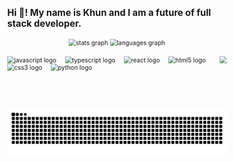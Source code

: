 <h2 align="left">Hi 👋! My name is Khun and I am a future of full stack developer.</h2>

###

<div align="center">
  <img src="https://github-readme-stats.vercel.app/api?username=khun1010&hide_title=false&hide_rank=false&show_icons=true&include_all_commits=true&count_private=true&disable_animations=false&theme=dracula&locale=en&hide_border=false" height="150" alt="stats graph"  />
  <img src="https://github-readme-stats.vercel.app/api/top-langs?username=khun1010&locale=en&hide_title=false&layout=compact&card_width=320&langs_count=5&theme=dracula&hide_border=false" height="150" alt="languages graph"  />
</div>

###

<img align="right" height="120" src="https://giffiles.alphacoders.com/222/222060.gif"  />

###

<div align="left">
  <img src="https://cdn.jsdelivr.net/gh/devicons/devicon/icons/javascript/javascript-original.svg" height="30" alt="javascript logo"  />
  <img width="12" />
  <img src="https://cdn.jsdelivr.net/gh/devicons/devicon/icons/typescript/typescript-original.svg" height="30" alt="typescript logo"  />
  <img width="12" />
  <img src="https://cdn.jsdelivr.net/gh/devicons/devicon/icons/react/react-original.svg" height="30" alt="react logo"  />
  <img width="12" />
  <img src="https://cdn.jsdelivr.net/gh/devicons/devicon/icons/html5/html5-original.svg" height="30" alt="html5 logo"  />
  <img width="12" />
  <img src="https://cdn.jsdelivr.net/gh/devicons/devicon/icons/css3/css3-original.svg" height="30" alt="css3 logo"  />
  <img width="12" />
  <img src="https://cdn.jsdelivr.net/gh/devicons/devicon/icons/python/python-original.svg" height="30" alt="python logo"  />
</div>

###

  <source media="(prefers-color-scheme: dark)" srcset="https://raw.githubusercontent.com/khun1010/khun1010/output/github-snake-dark.svg" />
  <source media="(prefers-color-scheme: light)" srcset="https://raw.githubusercontent.com/khun1010/khun1010/output/github-snake.svg" />
  <img alt="Snake animation" src="https://raw.githubusercontent.com/khun1010/khun1010/output/github-snake.svg" />

###
